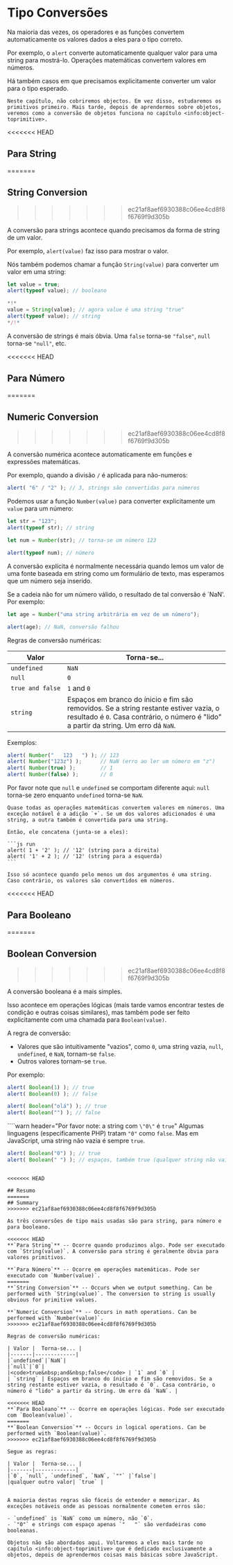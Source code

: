 # Tipo Conversões

Na maioria das vezes, os operadores e as funções convertem automaticamente os valores dados a eles para o tipo correto. 

Por exemplo, o `alert` converte automaticamente qualquer valor para uma string para mostrá-lo. Operações matemáticas convertem valores em números.

Há também casos em que precisamos explicitamente converter um valor para o tipo esperado.

```smart header="Not talking about objects yet"
Neste capítulo, não cobriremos objectos. Em vez disso, estudaremos os primitivos primeiro. Mais tarde, depois de aprendermos sobre objetos, veremos como a conversão de objetos funciona no capítulo <info:object-toprimitive>.
```

<<<<<<< HEAD
## Para String
=======
## String Conversion
>>>>>>> ec21af8aef6930388c06ee4cd8f8f6769f9d305b

A conversão para strings acontece quando precisamos da forma de string de um valor.

Por exemplo, `alert(value)` faz isso para mostrar o valor.

Nós também podemos chamar a função `String(value)` para converter um valor em uma string:
```js run
let value = true;
alert(typeof value); // booleano

*!*
value = String(value); // agora value é uma string "true"
alert(typeof value); // string
*/!*
```

A conversão de strings é mais óbvia. Uma `false` torna-se `"false"`, `null` torna-se `"null"`, etc.

<<<<<<< HEAD
## Para Número
=======
## Numeric Conversion
>>>>>>> ec21af8aef6930388c06ee4cd8f8f6769f9d305b

A conversão numérica acontece automaticamente em funções e expressões matemáticas.

Por exemplo, quando a divisão `/` é aplicada para não-numeros:

```js run
alert( "6" / "2" ); // 3, strings são convertidas para números
```

Podemos usar a função `Number(value)` para converter explicitamente um `value` para um número:

```js run
let str = "123";
alert(typeof str); // string

let num = Number(str); // torna-se um número 123

alert(typeof num); // número

```

A conversão explícita é normalmente necessária quando lemos um valor de uma fonte baseada em string como um formulário de texto, mas esperamos que um número seja inserido.

Se a cadeia não for um número válido, o resultado de tal conversão é `NaN'. Por exemplo:

```js run
let age = Number("uma string arbitrária em vez de um número");

alert(age); // NaN, conversão falhou
```

Regras de conversão numéricas:

| Valor |  Torna-se... |
|-------|-------------|
|`undefined`|`NaN`|
|`null`|`0`|
|<code>true&nbsp;and&nbsp;false</code> | `1` and `0` |
| `string` | Espaços em branco do ínicio e fim são removidos. Se a string restante estiver vazia, o resultado é `0`. Casa contrário, o número é "lido" a partir da string. Um erro dá `NaN`. |

Exemplos:

```js run
alert( Number("   123   ") ); // 123
alert( Number("123z") );      // NaN (erro ao ler um número em "z")
alert( Number(true) );        // 1
alert( Number(false) );       // 0
```

Por favor note que `null` e `undefined` se comportam diferente aqui: `null` torna-se zero enquanto `undefined` torna-se `NaN`.

````smart header="Adição '+' concatenações de strings"
Quase todas as operações matemáticas convertem valores em números. Uma exceção notável é a adição `+`. Se um dos valores adicionados é uma string, a outra também é convertida para uma string.

Então, ele concatena (junta-se a eles):

```js run
alert( 1 + '2' ); // '12' (string para a direita)
alert( '1' + 2 ); // '12' (string para a esquerda)
```

Isso só acontece quando pelo menos um dos argumentos é uma string. Caso contrário, os valores são convertidos em números.
````

<<<<<<< HEAD
## Para Booleano
=======
## Boolean Conversion
>>>>>>> ec21af8aef6930388c06ee4cd8f8f6769f9d305b

A conversão booleana é a mais simples.

Isso acontece em operações lógicas (mais tarde vamos encontrar testes de condição e outras coisas similares), mas também pode ser feito explicitamente com uma chamada para `Boolean(value)`.

A regra de conversão:

- Valores que são intuitivamente "vazios", como `0`, uma string vazia, `null`, `undefined`, e `NaN`, tornam-se `false`.
- Outros valores tornam-se `true`.

Por exemplo:

```js run
alert( Boolean(1) ); // true
alert( Boolean(0) ); // false

alert( Boolean("olá") ); // true
alert( Boolean("") ); // false
```

````warn header="Por favor note: a string com `\"0\"` é `true`"
Algumas linguagens (especificamente PHP) tratam `"0"` como `false`. Mas em JavaScript, uma string não vazia é sempre `true`.

```js run
alert( Boolean("0") ); // true
alert( Boolean(" ") ); // espaços, também true (qualquer string não vaiza é true)
```
````

<<<<<<< HEAD

## Resumo
=======
## Summary
>>>>>>> ec21af8aef6930388c06ee4cd8f8f6769f9d305b

As três conversões de tipo mais usadas são para string, para número e para booleano.

<<<<<<< HEAD
**`Para String`** -- Ocorre quando produzimos algo. Pode ser executado com `String(value)`. A conversão para string é geralmente óbvia para valores primitivos.

**`Para Número`** -- Ocorre em operações matemáticas. Pode ser executado com `Number(value)`.
=======
**`String Conversion`** -- Occurs when we output something. Can be performed with `String(value)`. The conversion to string is usually obvious for primitive values.

**`Numeric Conversion`** -- Occurs in math operations. Can be performed with `Number(value)`.
>>>>>>> ec21af8aef6930388c06ee4cd8f8f6769f9d305b

Regras de conversão numéricas:

| Valor |  Torna-se... |
|-------|-------------|
|`undefined`|`NaN`|
|`null`|`0`|
|<code>true&nbsp;and&nbsp;false</code> | `1` and `0` |
| `string` | Espaços em branco do ínicio e fim são removidos. Se a string restante estiver vazia, o resultado é `0`. Casa contrário, o número é "lido" a partir da string. Um erro dá `NaN`. |

<<<<<<< HEAD
**`Para Booleano`** -- Ocorre em operações lógicas. Pode ser executado com `Boolean(value)`.
=======
**`Boolean Conversion`** -- Occurs in logical operations. Can be performed with `Boolean(value)`.
>>>>>>> ec21af8aef6930388c06ee4cd8f8f6769f9d305b

Segue as regras:

| Valor |  Torna-se... |
|-------|-------------|
|`0`, `null`, `undefined`, `NaN`, `""` |`false`|
|qualquer outro valor| `true` |


A maioria destas regras são fáceis de entender e memorizar. As exceções notáveis onde as pessoas normalmente cometem erros são:

- `undefined` is `NaN` como um número, não `0`.
- `"0"` e strings com espaço apenas `"   "` são verdadeiras como booleanas.

Objetos não são abordados aqui. Voltaremos a eles mais tarde no capítulo <info:object-toprimitive> que é dedicado exclusivamente a objetos, depois de aprendermos coisas mais básicas sobre JavaScript.
